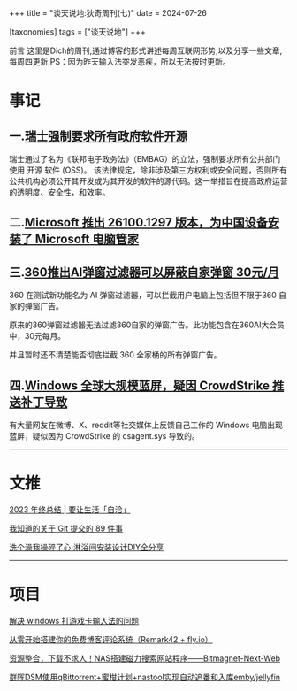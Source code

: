 +++
title = "谈天说地:狄奇周刊(七)"
date = 2024-07-26

[taxonomies]
tags = ["谈天说地"]
+++

前言 这里是Dich的周刊,通过博客的形式讲述每周互联网形势,以及分享一些文章,每周四更新.PS：因为昨天输入法突发恶疾，所以无法按时更新。
<!-- more -->
# **事记**

## **一.[瑞士强制要求所有政府软件开源](https://t.me/CE_Observe/34773)**

瑞士通过了名为《联邦电子政务法》（EMBAG）的立法，强制要求所有公共部门使用 开源 软件 (OSS)。 该法律规定，除非涉及第三方权利或安全问题，否则所有公共机构必须公开其开发或为其开发的软件的源代码。这一举措旨在提高政府运营的透明度、安全性，和效率。


## **二.[Microsoft 推出 26100.1297 版本，为中国设备安装了 Microsoft 电脑管家](https://t.me/zaihuapd/26336)**








## **三.[360推出AI弹窗过滤器可以屏蔽自家弹窗 30元/月](https://t.me/zaihuapd/26340)**

360 在测试新功能名为 AI 弹窗过滤器，可以拦截用户电脑上包括但不限于360 自家的弹窗广告。

原来的360弹窗过滤器无法过滤360自家的弹窗广告。此功能包含在360AI大会员中，30元每月。

并且暂时还不清楚能否彻底拦截 360 全家桶的所有弹窗广告。



## **四.[Windows 全球大规模蓝屏，疑因 CrowdStrike 推送补丁导致](https://t.me/zaihuapd/26208)**


有大量网友在微博、X、reddit等社交媒体上反馈自己工作的 Windows 电脑出现蓝屏，疑似因为 CrowdStrike 的 csagent.sys 导致的。

---
# **文推**

[2023 年终总结 | 要让生活「自洽」](https://muyun.work/2023-summary.html)

[我知道的关于 Git 提交的 89 件事](https://www.jvt.me/posts/2024/07/12/things-know-commits/)


[洗个澡我操碎了心·淋浴间安装设计DIY全分享](https://post.smzdm.com/p/a5xnmw67/)

---
# **项目**

[解决 windows 打游戏卡输入法的问题](https://blog.musnow.top/posts/104528985/)

[从零开始搭建你的免费博客评论系统（Remark42 + fly.io）](https://www.pseudoyu.com/zh/2024/07/22/free_commenting_system_using_remark42_and_flyio/)

[资源整合，下载不求人！NAS搭建磁力搜索网站程序——Bitmagnet-Next-Web](https://panda995.xyz/network/5044.html)

[群晖DSM使用qBittorrent+蜜柑计划+nastool实现自动追番和入库emby/jellyfin](https://blog.xioxix.com/archives/418)
